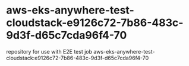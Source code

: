 # aws-eks-anywhere-test-cloudstack-e9126c72-7b86-483c-9d3f-d65c7cda96f4-70
repository for use with E2E test job aws-eks-anywhere-test-cloudstack:e9126c72-7b86-483c-9d3f-d65c7cda96f4-70
